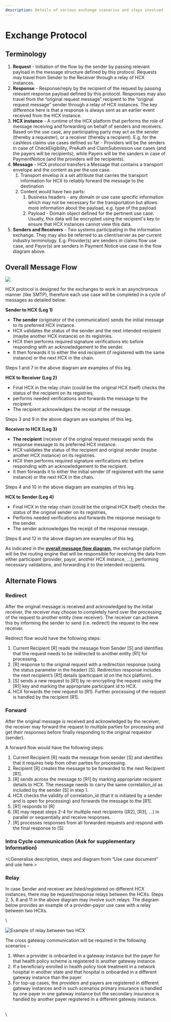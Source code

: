 ```yaml
---
description: Details of various exchange scenarios and steps involved
---
```


# Exchange Protocol

## **Terminology**

1. **Request** - Initiation of the flow by the sender by passing relevant payload in the message structure defined by this protocol. Requests may travel from Sender to the Receiver through a relay of HCX instances.
2. **Response** - Response/reply by the recipient of the request by passing relevant response payload defined by this protocol. Responses may also travel from the “original request message” recipient to the “original request message” sender through a relay of HCX instances. The key difference here is that a response is always sent as an earlier event received from the HCX instance.
3. **HCX instance** - A runtime of the HCX platform that performs the role of message receiving and forwarding on behalf of senders and receivers. Based on the use case, any participating party may act as the sender (thereby a requester), or a receiver (thereby a recipient). E.g. for the cashless claims use cases defined so far - Providers will be the senders in case of CheckEligibility, PreAuth and ClaimSubmission use cases (and the payers will be recipients), while Payers will be the sanders in case of PaymentNotice (and the providers will be recipients).
4. **Message** - HCX protocol transfers a Message that contains a transport envelope and the content as per the use case.
   1. Transport envelop is a set attribute that carries the transport information for HCX to reliably forward the message to the destination
   2. Content would have two parts:
      1. Business headers - any domain or use case specific information which may not be necessary for the transportation but allows more information about the payload, e.g. type of the payload
      2. Payload - Domain object defined for the pertinent use case. Usually, this data will be encrypted using the recipient's key to ensure that HCX instances cannot view this data.
5. **Senders and Receivers** - Two systems participating in the information exchange. They may also be referred to as client/server as per current industry terminology. E.g. Provider(s) are senders in claims flow use case, and Payor(s) are senders in Payment Notice use case in the flow diagram above.

## **Overall Message Flow**

![](<../../../.gitbook/assets/0 (1).png>)

HCX protocol is designed for the exchanges to work in an asynchronous manner (like SMTP), therefore each use case will be completed in a cycle of messages as detailed below:

**Sender to HCX (Leg 1)**

* **The sender** (originator of the communication) sends the initial message to its preferred HCX instance.
* HCX validates the status of the sender and the next intended recipient (maybe another HCX instance) on its registries.
* HCX then performs required signature verifications etc before responding with an acknowledgement to the sender.
* It then forwards it to either the end recipient (if registered with the same instance) or the next HCX in the chain.

Steps 1 and 7 in the above diagram are examples of this leg.

**HCX to Receiver (Leg 2)**

* Final HCX in the relay chain (could be the original HCX itself) checks the status of the recipient on its registries,
* performs needed verifications and forwards the message to the recipient.
* The recipient acknowledges the receipt of the message.

Steps 3 and 9 in the above diagram are examples of this leg.

**Receiver to HCX (Leg 3)**

* **The recipient** (receiver of the original request message) sends the response message to its preferred HCX instance.
* HCX validates the status of the recipient and original sender (maybe another HCX instance) on its registries.
* HCX then performs required signature verifications etc before responding with an acknowledgement to the recipient.
* It then forwards it to either the initial sender (if registered with the same instance) or the next HCX in the chain.

Steps 4 and 10 in the above diagram are examples of this leg.

**HCX to Sender (Leg 4)**

* Final HCX in the relay chain (could be the original HCX itself) checks the status of the original sender on its registries,
* Performs needed verifications and forwards the response message to the sender.
* The sender acknowledges the receipt of the response message.

Steps 6 and 12 in the above diagram are examples of this leg.

As indicated in the [**overall message flow diagram**](exchange-protocol.md#overall-message-flow-diagram), the exchange platform will be the routing engine that will be responsible for receiving the data from either participant (provider, payor, another HCX instance, ...), performing necessary validations, and forwarding it to the intended recipients.

## Alternate Flows

### Redirect&#x20;

After the original message is received and acknowledged by the initial receiver, the receiver may choose to completely hand over the processing of the request to another entity (new receiver). The receiver can achieve this by informing the sender to send (i.e. redirect) the request to the new receiver.

Redirect flow would have the following steps:&#x20;

1. Current Recipient \[R] reads the message from Sender \[S] and identifies that the request needs to be redirected to another entity \[R1] for processing.&#x20;
2. \[R] response to the original request with a redirection response (using the status parameter in the header) \[S]. Redirection response includes the next recipient’s \[R1] details (participant id on the hcx platform).&#x20;
3. \[S] sends a new request to \[R1] by re-encrypting the request using the \[R1] key and marking the appropriate participant id to HCX.&#x20;
4. HCX forwards the new request to \[R1]. Further processing of the request is handled by the recipient \[R1].

### Forward&#x20;

After the original message is received and acknowledged by the receiver, the receiver may forward the request to multiple parties for processing and get their responses before finally responding to the original requestor (sender).

A forward flow would have the following steps:&#x20;

1. Current Recipient \[R] reads the message from sender \[S] and identifies that it requires help from other parties for processing.&#x20;
2. Recipient \[R] creates the message to be forwarded to the next Recipient \[R1].&#x20;
3. \[R] sends across the message to \[R1] by marking appropriate recipient details to HCX. The message needs to carry the same correlation\_id as included by the sender \[S] in step 1.
4. HCX checks the validity of correlation\_id (that it is initiated by a sender and is open for processing) and forwards the message to the \[R1].&#x20;
5. \[R1] responds to \[R]&#x20;
6. \[R] may repeat steps 2-4 for multiple next recipients (\[R2], \[R3], …) in parallel or sequentially and receive responses.&#x20;
7. \[R] processes responses from all forwarded requests and respond with the final response to \[S]

### Intra Cycle communication (Ask for supplementary Information)&#x20;

\<LGeneralise description, steps and diagram from “Use case document” and use here.>

### Relay



&#x20;In case Sender and receiver are listed/registered on different HCX instances, there may be request/response relays between the HCXs. Steps 2, 5, 8 and 11 in the above diagram may involve such relays. The diagram below provides an example of a provider-payor use case with a relay between two HCXs.

\


![Example of relay between two HCX](https://docs.swasth.app/\~/files/v0/b/gitbook-x-prod.appspot.com/o/spaces%2F-MitSEyU3xYjwWrLQ5\_1%2Fuploads%2Fgit-blob-c85399ad4959f8ef82504a8df6ad15990b9d7d16%2F1.png?alt=media)

The cross gateway communication will be required in the following scenarios –

1. When a provider is onboarded in a gateway instance but the payer for that health policy scheme is registered in another gateway instance.
2. If a beneficiary enrolled in health policy took treatment in a network hospital in another state and that hospital is onboarded in a different gateway instance than the payer.
3. For top-up cases, the providers and payers are registered in different gateway instances and in such scenarios primary insurance is handled by one payer in one gateway instance but the secondary insurance is handled by another payer registered in a different gateway instance.

\
\
